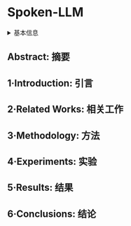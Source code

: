 # Spoken-LLM

<details>
<summary>基本信息</summary>

- 标题: "Advancing Large Language Models to Capture Varied Speaking Styles and Respond Properly in Spoken Conversations"
- 作者:
  - 01 Guan-Ting Lin, Cheng-Han Chiang, Hung-yi Lee
- 链接:
  - [ArXiv](https://arxiv.org/abs/2402.12786)
  - [Publication](https://doi.org/10.18653/v1/2024.acl-long.358)
  - [Github](https://github.com/DanielLin94144/StyleTalk) Datasets
  - [Demo](https://sites.google.com/view/spoken-llm/home)
- 文件:
  - [ArXiv](../PDF/2402.12786v2__Spoken-LLM__Advancing_Large_Language_Models_to_Capture_Varied_Speaking_Styles_and_Respond_Properly_in_Spoken_Conversations.pdf)
  - [Publication](../PDF/2402.12786p0__Spoken-LLM__ACL-Long2024.pdf)

</details>

## Abstract: 摘要

## 1·Introduction: 引言

## 2·Related Works: 相关工作

## 3·Methodology: 方法

## 4·Experiments: 实验

## 5·Results: 结果

## 6·Conclusions: 结论